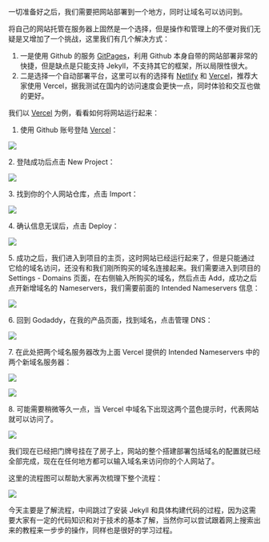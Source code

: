 一切准备好之后，我们需要把网站部署到一个地方，同时让域名可以访问到。

将自己的网站托管在服务器上固然是一个选择，但是操作和管理上的不便对我们无疑是又增加了一个挑战，这里我们有几个解决方式：

1.  一是使用 Github 的服务 [GitPages](https://link.zhihu.com/?target=https%3A//pages.github.com/)，利用 Github 本身自带的网站部署非常的快捷，但是缺点是只能支持 Jekyll，不支持其它的框架，所以局限性很大。
2.  二是选择一个自动部署平台，这里可以有的选择有 [Netlify](https://link.zhihu.com/?target=https%3A//www.netlify.com/) 和 [Vercel](https://link.zhihu.com/?target=https%3A//vercel.com/)，推荐大家使用 Vercel，据我测试在国内的访问速度会更快一点，同时体验和交互也做的更好。

我们以 [Vercel](https://link.zhihu.com/?target=https%3A//vercel.com/) 为例，看看如何将网站运行起来：

1.  使用 Github 账号登陆 [Vercel](https://link.zhihu.com/?target=https%3A//vercel.com/)：

![](https://pic3.zhimg.com/v2-fc9fcd1bf5a8fa93f77ec67cbd70ab92_b.jpg)

2\. 登陆成功后点击 New Project：

![](https://pic4.zhimg.com/v2-374ceddefce1f8440fe760a44743d76b_b.jpg)

3\. 找到你的个人网站仓库，点击 Import：

![](https://pic2.zhimg.com/v2-9c9b2ac310828cc321bb91bc1f77c071_b.jpg)

4\. 确认信息无误后，点击 Deploy：

![](https://pic3.zhimg.com/v2-19af80b35e437b5ce1cdf3b1136bb98e_b.jpg)

5\. 成功之后，我们进入到项目的主页，这时网站已经运行起来了，但是只能通过它给的域名访问，还没有和我们刚所购买的域名连接起来。我们需要进入到项目的 Settings - Domains 页面，在右侧输入所购买的域名，然后点击 Add，成功之后点开新增域名的 Nameservers，我们需要前面的 Intended Nameservers 信息：

![](https://pic2.zhimg.com/v2-78687f5036b0b33cbf513a8db2ceef8d_b.jpg)

6\. 回到 Godaddy，在我的产品页面，找到域名，点击管理 DNS：

![](https://pic4.zhimg.com/v2-e51ef7a1f7c22da80c25d1bff2c0af73_b.jpg)

7\. 在此处把两个域名服务器改为上面 Vercel 提供的 Intended Nameservers 中的两个新域名服务器：

![](https://pic3.zhimg.com/v2-e161ae75283eb07b5e55fb43aadaa06e_b.jpg)

![](https://pic3.zhimg.com/v2-33d5773605f6c3967e37c8db60b7dfee_b.jpg)

8\. 可能需要稍微等久一点，当 Vercel 中域名下出现这两个蓝色提示时，代表网站就可以访问了。

![](https://pic1.zhimg.com/v2-83194b1280ace6eb361eebb51ffb66cc_b.jpg)

我们现在已经把门牌号挂在了房子上，网站的整个搭建部署包括域名的配置就已经全部完成，现在在任何地方都可以输入域名来访问你的个人网站了。

这里的流程图可以帮助大家再次梳理下整个流程：

![](https://pic3.zhimg.com/v2-9dfbbbb4d6ec6dcca32adf1f82577f52_b.jpg)

今天主要是了解流程，中间跳过了安装 Jekyll 和具体构建代码的过程，因为这需要大家有一定的代码知识和对于技术的基本了解，当然你可以尝试跟着网上搜索出来的教程来一步步的操作，同样也是很好的学习过程。